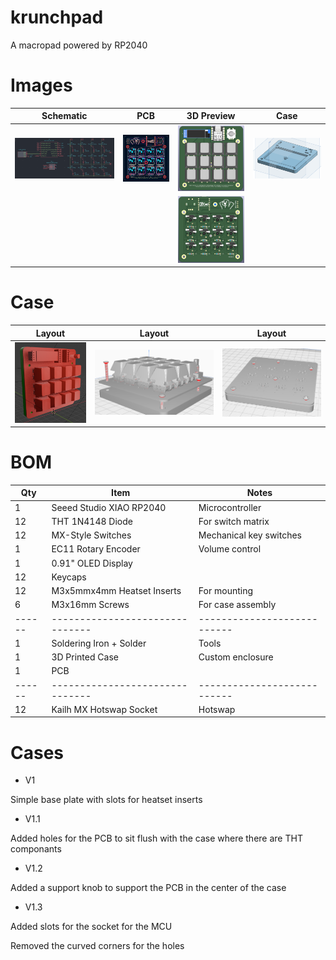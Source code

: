 # krunchpad
A macropad powered by RP2040

# Images

| Schematic | PCB | 3D Preview | Case |
|:---------:|:---:|:----:|:----:|
| ![Schematic](https://raw.githubusercontent.com/RadioactivePotato/krunchpad/refs/heads/main/assets/schematic.png) | ![PCB](https://raw.githubusercontent.com/RadioactivePotato/krunchpad/refs/heads/main/assets/pcb.png) | ![3D-Front](https://raw.githubusercontent.com/RadioactivePotato/krunchpad/refs/heads/main/assets/3dfront.png) | ![Baseplate](https://raw.githubusercontent.com/RadioactivePotato/krunchpad/refs/heads/main/assets/cad-v1.2.png) |
| | | ![3D-Back](https://raw.githubusercontent.com/RadioactivePotato/krunchpad/refs/heads/main/assets/3dback.png) | |

# Case

| Layout | Layout | Layout |
| :----: | :----: | :----: |
| ![](https://raw.githubusercontent.com/RadioactivePotato/krunchpad/refs/heads/main/assets/case/case1-v1.3.png) | ![](https://raw.githubusercontent.com/RadioactivePotato/krunchpad/refs/heads/main/assets/case/case2.png) | ![](https://raw.githubusercontent.com/RadioactivePotato/krunchpad/refs/heads/main/assets/case/case3.png) |

# BOM
| Qty  | Item                          | Notes                     |
|------|-------------------------------|---------------------------|
| 1    | Seeed Studio XIAO RP2040      | Microcontroller           |
| 12   | THT 1N4148 Diode              | For switch matrix         |
| 12   | MX-Style Switches             | Mechanical key switches   |
| 1    | EC11 Rotary Encoder           | Volume control            |
| 1    | 0.91" OLED Display            |                           |
| 12   | Keycaps                       |                           |
| 12   | M3x5mmx4mm Heatset Inserts    | For mounting              |
| 6    | M3x16mm Screws                | For case assembly         |
|------|-------------------------------|---------------------------|
| 1    | Soldering Iron + Solder       | Tools                     |
| 1    | 3D Printed Case               | Custom enclosure          |
| 1    | PCB                           |                           |
|------|-------------------------------|---------------------------|
| 12   | Kailh MX Hotswap Socket       | Hotswap                   |

# Cases
- V1

Simple base plate with slots for heatset inserts

- V1.1

Added holes for the PCB to sit flush with the case where there are THT componants

- V1.2

Added a support knob to support the PCB in the center of the case

- V1.3

Added slots for the socket for the MCU

Removed the curved corners for the holes